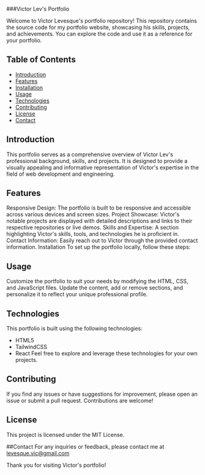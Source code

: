 ###Victor Lev's Portfolio

Welcome to Victor Levesque's portfolio repository! This repository contains the source code for my portfolio website, showcasing his skills, projects, and achievements. You can explore the code and use it as a reference for your portfolio.

## Table of Contents

- [Introduction](#introduction)
- [Features](#features)
- [Installation](#installation)
- [Usage](#usage)
- [Technologies](#technologies)
- [Contributing](#contributing)
- [License](#license)
- [Contact](#contact)

## Introduction

This portfolio serves as a comprehensive overview of Victor Lev's professional background, skills, and projects. It is designed to provide a visually appealing and informative representation of Victor's expertise in the field of web development and engineering.

## Features

Responsive Design: The portfolio is built to be responsive and accessible across various devices and screen sizes.
Project Showcase: Victor's notable projects are displayed with detailed descriptions and links to their respective repositories or live demos.
Skills and Expertise: A section highlighting Victor's skills, tools, and technologies he is proficient in.
Contact Information: Easily reach out to Victor through the provided contact information.
Installation
To set up the portfolio locally, follow these steps:

## Usage

Customize the portfolio to suit your needs by modifying the HTML, CSS, and JavaScript files. Update the content, add or remove sections, and personalize it to reflect your unique professional profile.

## Technologies

This portfolio is built using the following technologies:
- HTML5
- TailwindCSS
- React
Feel free to explore and leverage these technologies for your own projects.

## Contributing
If you find any issues or have suggestions for improvement, please open an issue or submit a pull request. Contributions are welcome!

## License
This project is licensed under the MIT License.

##Contact
For any inquiries or feedback, please contact me at levesque.vic@gmail.com

Thank you for visiting Victor's portfolio!
